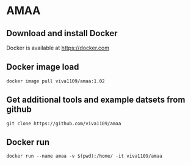 # AMAA
## Download and install Docker
Docker is available at https://docker.com
## Docker image load
    docker image pull viva1109/amaa:1.02
## Get additional tools and example datsets from github
    git clone https://github.com/viva1109/amaa
## Docker run
    docker run --name amaa -v $(pwd):/home/ -it viva1109/amaa

